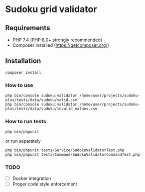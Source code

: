 # Sudoku grid validator

## Requirements
- PHP 7.4 (PHP 8.0+ strongly recommended)
- Composer installed (https://getcomposer.org/)

## Installation
```
composer install
```

### How to use

```
php bin/console sudoku:validator /home/user/projects/sudoku-plus/tests/data/sudoku/valid.csv
php bin/console sudoku:validator /home/user/projects/sudoku-plus/tests/data/sudoku/invalid_values.csv
```

### How to run tests
```
php bin/phpunit
```
or run separately

```
php bin/phpunit tests/Service/SudokuValidatorTest.php
php bin/phpunit tests/Command/SudokuValidatorCommandTest.php
```

### TODO
- [ ] Docker integration
- [ ] Proper code style enforcement